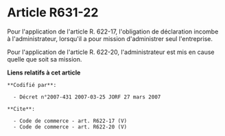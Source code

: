 # Article R631-22

Pour l'application de l'article R. 622-17, l'obligation de déclaration incombe à l'administrateur, lorsqu'il a pour mission
d'administrer seul l'entreprise. 

Pour l'application de l'article R. 622-20, l'administrateur est mis en cause quelle que soit sa mission.

**Liens relatifs à cet article**

	**Codifié par**:

	  - Décret n°2007-431 2007-03-25 JORF 27 mars 2007

	**Cite**:

	  - Code de commerce - art. R622-17 (V)
	  - Code de commerce - art. R622-20 (V)
